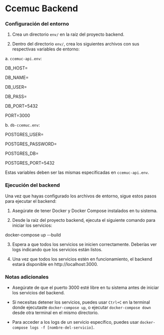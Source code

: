 
  
  

  

# Ccemuc Backend



### Configuración del entorno

  

  

  

1. Crea un directorio `env/` en la raíz del proyecto backend.

  

  

  

2. Dentro del directorio `env/`, crea los siguientes archivos con sus respectivas variables de entorno:

  

  

  

a. `ccemuc-api.env`:

  

  

DB_HOST=

  

DB_NAME=

  

DB_USER=

  

DB_PASS=

  

DB_PORT=5432

  

PORT=3000

  
  

b. `db-ccemuc.env`:

  

  

POSTGRES_USER=

  

POSTGRES_PASSWORD=

  

POSTGRES_DB=

  

POSTGRES_PORT=5432

  

Estas variables deben ser las mismas especificadas en `ccemuc-api.env`.

  

  

### Ejecución del backend

  

  

  

Una vez que hayas configurado los archivos de entorno, sigue estos pasos para ejecutar el backend:

  

  

  

1. Asegúrate de tener Docker y Docker Compose instalados en tu sistema.

  

  

  

2. Desde la raíz del proyecto backend, ejecuta el siguiente comando para iniciar los servicios:

  

  

docker-compose up --build

 

  

  

3. Espera a que todos los servicios se inicien correctamente. Deberías ver logs indicando que los servicios están listos.

  

  

  

4. Una vez que todos los servicios estén en funcionamiento, el backend estará disponible en http://localhost:3000.

 

  

  

  

### Notas adicionales

  

  

  

- Asegúrate de que el puerto 3000 esté libre en tu sistema antes de iniciar los servicios del backend.

  

  

- Si necesitas detener los servicios, puedes usar `Ctrl+C` en la terminal donde ejecutaste `docker-compose up`, o ejecutar `docker-compose down` desde otra terminal en el mismo directorio.

  

  

- Para acceder a los logs de un servicio específico, puedes usar `docker-compose logs -f [nombre-del-servicio]`.
